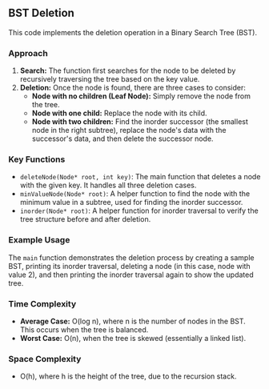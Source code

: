 ## BST Deletion

This code implements the deletion operation in a Binary Search Tree (BST).

### Approach

1.  **Search:** The function first searches for the node to be deleted by recursively traversing the tree based on the key value.
2.  **Deletion:** Once the node is found, there are three cases to consider:
    *   **Node with no children (Leaf Node):** Simply remove the node from the tree.
    *   **Node with one child:** Replace the node with its child.
    *   **Node with two children:** Find the inorder successor (the smallest node in the right subtree), replace the node's data with the successor's data, and then delete the successor node.

### Key Functions

*   `deleteNode(Node* root, int key)`: The main function that deletes a node with the given key. It handles all three deletion cases.
*   `minValueNode(Node* root)`: A helper function to find the node with the minimum value in a subtree, used for finding the inorder successor.
*   `inorder(Node* root)`: A helper function for inorder traversal to verify the tree structure before and after deletion.

### Example Usage

The `main` function demonstrates the deletion process by creating a sample BST, printing its inorder traversal, deleting a node (in this case, node with value 2), and then printing the inorder traversal again to show the updated tree.

### Time Complexity

*   **Average Case:** O(log n), where n is the number of nodes in the BST. This occurs when the tree is balanced.
*   **Worst Case:** O(n), when the tree is skewed (essentially a linked list).

### Space Complexity

*   O(h), where h is the height of the tree, due to the recursion stack.